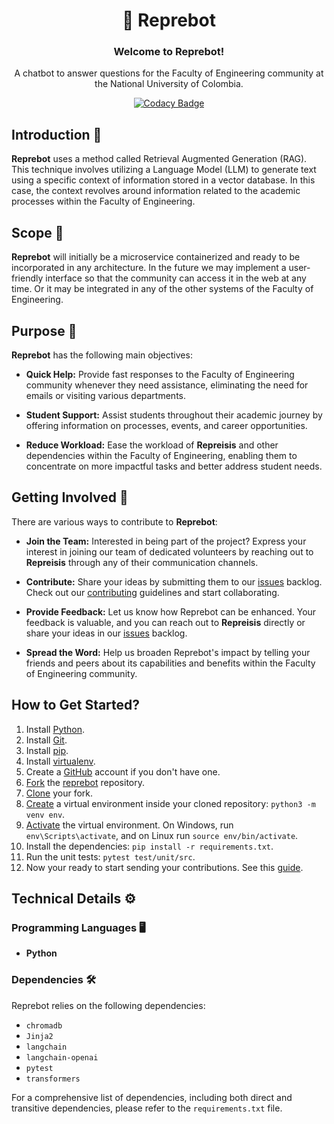 <h1 align="center"> 🤖 Reprebot </h1>

<div align="center">
  <h3>Welcome to <b>Reprebot</b>!</h3>

A chatbot to answer questions for the Faculty of Engineering community at the
National University of Colombia.

[![Codacy Badge](https://app.codacy.com/project/badge/Grade/91b3b1c0dca44a828461a62a5ffe032e)](https://app.codacy.com/gh/Represoft/reprebot/dashboard?utm_source=gh&utm_medium=referral&utm_content=&utm_campaign=Badge_grade)

</div>

## Introduction 🚀

**Reprebot** uses a method called Retrieval Augmented Generation (RAG).
This technique involves utilizing a Language Model (LLM) to generate text using
a specific context of information stored in a vector database. In this case,
the context revolves around information related to the academic processes within
the Faculty of Engineering.

## Scope 🔭

**Reprebot** will initially be a microservice containerized and ready to be
incorporated in any architecture. In the future we may implement a user-friendly
interface so that the community can access it in the web at any time. Or it may
be integrated in any of the other systems of the Faculty of Engineering.

## Purpose 🎯

**Reprebot** has the following main objectives:

- **Quick Help:** Provide fast responses to the Faculty of Engineering community
  whenever they need assistance, eliminating the need for emails or visiting
  various departments.

- **Student Support:** Assist students throughout their academic journey by
  offering information on processes, events, and career opportunities.

- **Reduce Workload:** Ease the workload of **Repreisis** and other dependencies
  within the Faculty of Engineering, enabling them to concentrate on more
  impactful tasks and better address student needs.

## Getting Involved 🙌

There are various ways to contribute to **Reprebot**:

- **Join the Team:** Interested in being part of the project? Express your
  interest in joining our team of dedicated volunteers by reaching out to
  **Repreisis** through any of their communication channels.

- **Contribute:** Share your ideas by submitting them to our
  [issues](https://github.com/Represoft/reprebot/issues) backlog.
  Check out our [contributing](CONTRIBUTING.md) guidelines and start
  collaborating.

- **Provide Feedback:** Let us know how Reprebot can be enhanced. Your feedback
  is valuable, and you can reach out to **Repreisis** directly or share your
  ideas in our [issues](https://github.com/Represoft/reprebot/issues) backlog.

- **Spread the Word:** Help us broaden Reprebot's impact by telling your friends
  and peers about its capabilities and benefits within the Faculty of
  Engineering community.

## How to Get Started?

1. Install [Python](https://www.python.org/downloads/).
2. Install [Git](https://git-scm.com/downloads).
3. Install [pip](https://pip.pypa.io/en/stable/installation/).
4. Install [virtualenv](https://virtualenv.pypa.io/en/latest/installation.html).
5. Create a [GitHub](https://docs.github.com/en/get-started/start-your-journey/creating-an-account-on-github) account if you don't have one.
6. [Fork](https://docs.github.com/en/pull-requests/collaborating-with-pull-requests/working-with-forks/fork-a-repo) the [reprebot](https://github.com/Represoft/reprebot) repository.
7. [Clone](https://docs.github.com/en/repositories/creating-and-managing-repositories/cloning-a-repository) your fork.
8. [Create](https://docs.python.org/3/library/venv.html) a virtual environment
   inside your cloned repository: `python3 -m venv env`.
9. [Activate](https://docs.python.org/3/tutorial/venv.html) the virtual
   environment. On Windows, run `env\Scripts\activate`, and on Linux run
   `source env/bin/activate`.
10. Install the dependencies: `pip install -r requirements.txt`.
11. Run the unit tests: `pytest test/unit/src`.
12. Now your ready to start sending your contributions. See this
    [guide](https://github.com/Represoft/reprebot/blob/main/CONTRIBUTING.md).

## Technical Details ⚙️

### Programming Languages 🖥️

- **Python**

### Dependencies 🛠️

Reprebot relies on the following dependencies:

- `chromadb`
- `Jinja2`
- `langchain`
- `langchain-openai`
- `pytest`
- `transformers`

For a comprehensive list of dependencies, including both direct and transitive
dependencies, please refer to the `requirements.txt` file.
